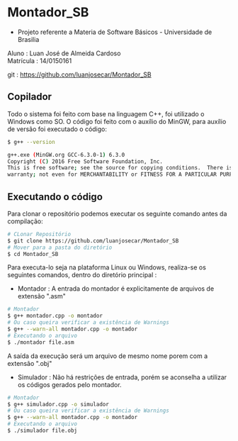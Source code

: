 # Montador_SB

- Projeto referente a Materia de Software Básicos - Universidade de Brasilia

Aluno : Luan José de Almeida Cardoso  
Matrícula : 14/0150161

git : https://github.com/luanjosecar/Montador_SB

## Copilador

Todo o sistema foi feito com base na linguagem C++, foi utilizado o Windows como SO.
O código foi feito com o auxílio do MinGW, para auxílio de versão foi executado o código:

```bash
$ g++ --version

g++.exe (MinGW.org GCC-6.3.0-1) 6.3.0
Copyright (C) 2016 Free Software Foundation, Inc.
This is free software; see the source for copying conditions.  There is NO
warranty; not even for MERCHANTABILITY or FITNESS FOR A PARTICULAR PURPOSE.

```

## Executando o código

Para clonar o repositório podemos executar os seguinte comando antes da compilação:

```bash
# CLonar Repositório
$ git clone https://github.com/luanjosecar/Montador_SB
# Mover para a pasta do diretório
$ cd Montador_SB
```

Para executa-lo seja na plataforma Linux ou Windows, realiza-se os seguintes comandos, dentro do diretório principal :

- Montador :
  A entrada do montador é explicitamente de arquivos de extensão ".asm"

```bash
# Montador
$ g++ montador.cpp -o montador
# Ou caso queira verificar a existência de Warnings
$ g++ --warn-all montador.cpp -o montador
# Executando o arquivo
$ ./montador file.asm

```

A saída da execução será um arquivo de mesmo nome porem com a extensão ".obj"

- Simulador :
  Não há restrições de entrada, porém se aconselha a utilizar os códigos gerados pelo montador.

```bash
# Montador
$ g++ simulador.cpp -o simulador
# Ou caso queira verificar a existência de Warnings
$ g++ --warn-all montador.cpp -o montador
# Executando o arquivo
$ ./simulador file.obj

```

